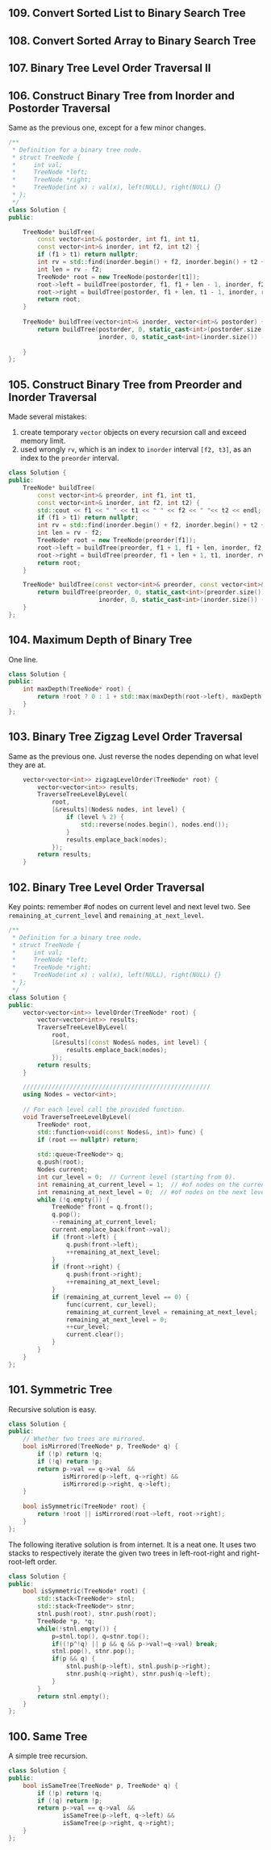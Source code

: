 ## 109. Convert Sorted List to Binary Search Tree 
## 108. Convert Sorted Array to Binary Search Tree  
## 107. Binary Tree Level Order Traversal II  
## 106. Construct Binary Tree from Inorder and Postorder Traversal  

Same as the previous one, except for a few minor changes.

```cpp
/**
 * Definition for a binary tree node.
 * struct TreeNode {
 *     int val;
 *     TreeNode *left;
 *     TreeNode *right;
 *     TreeNode(int x) : val(x), left(NULL), right(NULL) {}
 * };
 */
class Solution {
public:

    TreeNode* buildTree(
        const vector<int>& postorder, int f1, int t1,
        const vector<int>& inorder, int f2, int t2) {
        if (f1 > t1) return nullptr;
        int rv = std::find(inorder.begin() + f2, inorder.begin() + t2 + 1, postorder[t1]) - inorder.begin();
        int len = rv - f2;
        TreeNode* root = new TreeNode(postorder[t1]);
        root->left = buildTree(postorder, f1, f1 + len - 1, inorder, f2, rv - 1);
        root->right = buildTree(postorder, f1 + len, t1 - 1, inorder, rv + 1, t2);
        return root;
    }
    
    TreeNode* buildTree(vector<int>& inorder, vector<int>& postorder) {
        return buildTree(postorder, 0, static_cast<int>(postorder.size()) - 1,
                         inorder, 0, static_cast<int>(inorder.size()) - 1);
        
    }
};
```

## 105. Construct Binary Tree from Preorder and Inorder Traversal 

Made several mistakes:

1.   create temporary `vector` objects on every recursion call and exceed
     memory limit.
2.   used wrongly `rv`, which is an index to `inorder` interval `[f2, t3]`,
     as an index to the `preorder` interval.

```cpp
class Solution {
public:
    TreeNode* buildTree(
        const vector<int>& preorder, int f1, int t1,
        const vector<int>& inorder, int f2, int t2) {
        std::cout << f1 << " " << t1 << " " << f2 << " "<< t2 << endl;
        if (f1 > t1) return nullptr;
        int rv = std::find(inorder.begin() + f2, inorder.begin() + t2 + 1, preorder[f1]) - inorder.begin();
        int len = rv - f2;
        TreeNode* root = new TreeNode(preorder[f1]);
        root->left = buildTree(preorder, f1 + 1, f1 + len, inorder, f2, rv - 1);
        root->right = buildTree(preorder, f1 + len + 1, t1, inorder, rv + 1, t2);
        return root;
    }

    TreeNode* buildTree(const vector<int>& preorder, const vector<int>& inorder) {
        return buildTree(preorder, 0, static_cast<int>(preorder.size()) - 1,
                         inorder, 0, static_cast<int>(inorder.size()) - 1);
    }
};
```

## 104. Maximum Depth of Binary Tree  
One line.
```cpp
class Solution {
public:
    int maxDepth(TreeNode* root) {
        return !root ? 0 : 1 + std::max(maxDepth(root->left), maxDepth(root->right));
    }
};
```

## 103. Binary Tree Zigzag Level Order Traversal 

Same as the previous one. Just reverse the nodes depending on what level they are at.

```cpp
    vector<vector<int>> zigzagLevelOrder(TreeNode* root) {
        vector<vector<int>> results;
        TraverseTreeLevelByLevel(
            root,
            [&results](Nodes& nodes, int level) {
                if (level % 2) {
                    std::reverse(nodes.begin(), nodes.end());
                }
                results.emplace_back(nodes);
            });
        return results;
    }
```
    
## 102. Binary Tree Level Order Traversal 

Key points: remember #of nodes on current level and next level two. See
`remaining_at_current_level` and `remaining_at_next_level`.

```cpp
/**
 * Definition for a binary tree node.
 * struct TreeNode {
 *     int val;
 *     TreeNode *left;
 *     TreeNode *right;
 *     TreeNode(int x) : val(x), left(NULL), right(NULL) {}
 * };
 */
class Solution {
public:
    vector<vector<int>> levelOrder(TreeNode* root) {
        vector<vector<int>> results;
        TraverseTreeLevelByLevel(
            root,
            [&results](const Nodes& nodes, int level) {
                results.emplace_back(nodes);
            });
        return results;
    }

    ////////////////////////////////////////////////////
    using Nodes = vector<int>;
    
    // For each level call the provided function.
    void TraverseTreeLevelByLevel(
        TreeNode* root,
        std::function<void(const Nodes&, int)> func) {
        if (root == nullptr) return;
        
        std::queue<TreeNode*> q;
        q.push(root);
        Nodes current;
        int cur_level = 0;  // Current level (starting from 0).
        int remaining_at_current_level = 1;  // #of nodes on the current level in the stack.
        int remaining_at_next_level = 0;  // #of nodes on the next level in the stack.
        while (!q.empty()) {
            TreeNode* front = q.front();
            q.pop();
            --remaining_at_current_level;
            current.emplace_back(front->val);
            if (front->left) {
                q.push(front->left);
                ++remaining_at_next_level;
            }
            if (front->right) {
                q.push(front->right);
                ++remaining_at_next_level;
            }
            if (remaining_at_current_level == 0) {
                func(current, cur_level);
                remaining_at_current_level = remaining_at_next_level;
                remaining_at_next_level = 0;
                ++cur_level;
                current.clear();
            }
        }
    }
};
```

## 101. Symmetric Tree  

Recursive solution is easy.
```cpp
class Solution {
public:
    // Whether two trees are mirrored.
    bool isMirrored(TreeNode* p, TreeNode* q) {
        if (!p) return !q;
        if (!q) return !p;
        return p->val == q->val  && 
               isMirrored(p->left, q->right) &&
               isMirrored(p->right, q->left);
    }
    
    bool isSymmetric(TreeNode* root) {
        return !root || isMirrored(root->left, root->right);
    }
};
```
The following iterative solution is from internet. It is a neat one. It uses two
stacks to respectively iterate the given two trees in left-root-right and
right-root-left order.

```cpp
class Solution {
public:
    bool isSymmetric(TreeNode* root) {
        std::stack<TreeNode*> stnl;
        std::stack<TreeNode*> stnr;
        stnl.push(root), stnr.push(root);
        TreeNode *p, *q;
        while(!stnl.empty()) {
            p=stnl.top(), q=stnr.top();
            if((!p^!q) || p && q && p->val!=q->val) break;
            stnl.pop(), stnr.pop();
            if(p && q) {
                stnl.push(p->left), stnl.push(p->right);
                stnr.push(q->right), stnr.push(q->left);
            }
        }
        return stnl.empty();
    }
};
```

## 100. Same Tree

A simple tree recursion.

```cpp
class Solution {
public:
    bool isSameTree(TreeNode* p, TreeNode* q) {
        if (!p) return !q;
        if (!q) return !p;
        return p->val == q->val  && 
               isSameTree(p->left, q->left) &&
               isSameTree(p->right, q->right);
    }
};
```
